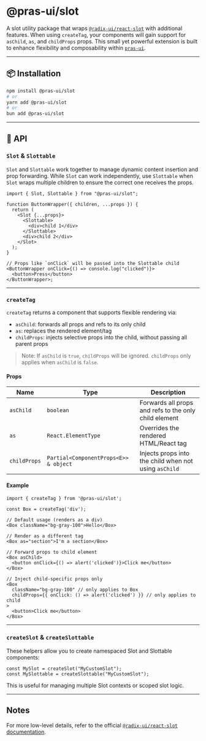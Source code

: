 # @pras-ui/slot

A slot utility package that wraps [`@radix-ui/react-slot`](https://www.radix-ui.com/) with additional features. When using `createTag`, your components will gain support for `asChild`, `as`, and `childProps` props. This small yet powerful extension is built to enhance flexibility and composability within [`pras-ui`](#not-released-yet).

---

## 📦 Installation

```bash
npm install @pras-ui/slot
# or
yarn add @pras-ui/slot
# or
bun add @pras-ui/slot
```

---

## 🧩 API

### `Slot` & `Slottable`

`Slot` and `Slottable` work together to manage dynamic content insertion and prop forwarding. While `Slot` can work independently, use `Slottable` when `Slot` wraps multiple children to ensure the correct one receives the props.

```tsx
import { Slot, Slottable } from "@pras-ui/slot";

function ButtonWrapper({ children, ...props }) {
  return (
    <Slot {...props}>
      <Slottable>
        <div>child 1</div>
      </Slottable>
      <div>child 2</div>
    </Slot>
  );
}

// Props like `onClick` will be passed into the Slottable child
<ButtonWrapper onClick={() => console.log("clicked")}>  
  <button>Press</button>  
</ButtonWrapper>;
```

---

### `createTag`

`createTag` returns a component that supports flexible rendering via:

- `asChild`: forwards all props and refs to its only child
- `as`: replaces the rendered element/tag
- `childProps`: injects selective props into the child, without passing all parent props

> Note: If `asChild` is `true`, `childProps` will be ignored. `childProps` only applies when `asChild` is `false`.

#### Props

| Name         | Type                                  | Description                                                |
|--------------|----------------------------------------|------------------------------------------------------------|
| `asChild`    | `boolean`                              | Forwards all props and refs to the only child element      |
| `as`         | `React.ElementType`                    | Overrides the rendered HTML/React tag                      |
| `childProps` | `Partial<ComponentProps<E>> & object`  | Injects props into the child when not using `asChild`      |

#### Example

```tsx
import { createTag } from '@pras-ui/slot';

const Box = createTag('div');

// Default usage (renders as a div)
<Box className="bg-gray-100">Hello</Box>

// Render as a different tag
<Box as="section">I'm a section</Box>

// Forward props to child element
<Box asChild>
  <button onClick={() => alert('clicked')}>Click me</button>
</Box>

// Inject child-specific props only
<Box
  className="bg-gray-100" // only applies to Box
  childProps={{ onClick: () => alert('clicked') }} // only applies to child
>
  <button>Click me</button>
</Box>
```

---

### `createSlot` & `createSlottable`

These helpers allow you to create namespaced Slot and Slottable components:

```tsx
const MySlot = createSlot("MyCustomSlot");
const MySlottable = createSlottable("MyCustomSlot");
```

This is useful for managing multiple Slot contexts or scoped slot logic.

---

## Notes

For more low-level details, refer to the official [`@radix-ui/react-slot` documentation](https://www.radix-ui.com/primitives/docs/utilities/slot).